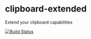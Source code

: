 # clipboard-extended
Extend your clipboard capabilities

[![Build Status](https://travis-ci.org/gustavokath/clipboard-extended.svg?branch=master)](https://travis-ci.org/gustavokath/clipboard-extended)
